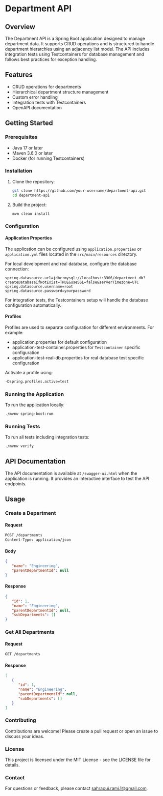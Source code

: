 # Department API

## Overview

The Department API is a Spring Boot application designed to manage department data. It supports CRUD operations and is structured to handle department hierarchies using an adjacency list model. The API includes integration tests using Testcontainers for database management and follows best practices for exception handling.

## Features

- CRUD operations for departments
- Hierarchical department structure management
- Custom error handling
- Integration tests with Testcontainers
- OpenAPI documentation

## Getting Started

### Prerequisites

- Java 17 or later
- Maven 3.6.0 or later
- Docker (for running Testcontainers)

### Installation

1. Clone the repository:
   ```sh
   git clone https://github.com/your-username/department-api.git
   cd department-api
   ```
2. Build the project:
   ```sh
   mvn clean install
   ```
###   Configuration
####  Application Properties
The application can be configured using `application.properties` or `application.yml` files located in the `src/main/resources` directory.

For local development and real database, configure the database connection:

   ```properties
   spring.datasource.url=jdbc:mysql://localhost:3306/department_db?createDatabaseIfNotExist=TRUE&useSSL=false&serverTimezone=UTC
   spring.datasource.username=root
   spring.datasource.password=yourpassword
   ```
   For integration tests, the Testcontainers setup will handle the database configuration automatically.

####  Profiles
Profiles are used to separate configuration for different environments. For example:

- application.properties for default configuration
- application-test-container.properties for `Testcontainer` specific configuration
- application-test-real-db.properties for real database test specific configuration

Activate a profile using:

   ```sh
   -Dspring.profiles.active=test
   ```   
###   Running the Application
To run the application locally:

   ```sh
./mvnw spring-boot:run
   ```
###   Running Tests
To run all tests including integration tests:

   ```sh
./mvnw verify
   ```
## API Documentation
The API documentation is available at `/swagger-ui.html` when the application is running. It provides an interactive interface to test the API endpoints.

## Usage
### Create a Department
#### Request

   ```sh
POST /departments
Content-Type: application/json
   ```
#### Body

   ```json
   {
      "name": "Engineering",
      "parentDepartmentId": null
   }
   ```
#### Response

   ```json
   {
      "id": 1,
      "name": "Engineering",
      "parentDepartmentId": null,
      "subDepartments": []
   }
   ```
### Get All Departments
#### Request

   ```sh
GET /departments
   ```
#### Response

   ```json
   [
      {
         "id": 1,
         "name": "Engineering",
         "parentDepartmentId": null,
         "subDepartments": []
      }
   ]
   ```
### Contributing
Contributions are welcome! Please create a pull request or open an issue to discuss your ideas.

### License
This project is licensed under the MIT License - see the LICENSE file for details.

### Contact
For questions or feedback, please contact [sahraoui.rami.1@gmail.com](mailto:sahraoui.rami.1@gmail.com).
